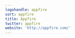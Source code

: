 ```yaml
---
logohandle: appfire
sort: appfire
title: Appfire
twitter: appfire
website: 'http://appfire.com/'
---
```

